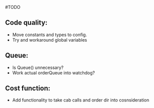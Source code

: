 #TODO

## Code quality:

* Move constants and types to config.
* Try and workaround global variables

## Queue:

* Is Queue() unnecessary?
* Work actual orderQueue into watchdog?

## Cost function:

* Add functionality to take cab calls and order dir into cosnsideration